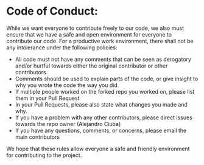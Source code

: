 # Code of Conduct:

While we want everyone to contribute freely to our code, we also must ensure that we have a safe and open environment for everyone to contribute our code.
For a productive work environment, there shall not be any intolerance under the following policies:

- All code must not have any comments that can be seen as derogatory and/or hurtful towards either the original contributor or other contributors.
- Comments should be used to explain parts of the code, or give insight to why you wrote the code the way you did.
- If multiple people worked on the forked repo you worked on, please list them in your Pull Request
- In your Pull Requests, please also state what changes you made and why.
- If you have a problem with any other contributors, please direct issues towards the repo owner (Alejandro Ciuba)
- If you have any questions, comments, or concerns, please email the main contributors

We hope that these rules allow everyone a safe and friendly environment for contributing to the project.
